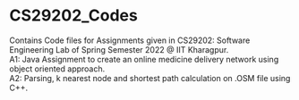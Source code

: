 # CS29202_Codes
<p>Contains Code files for Assignments given in CS29202: Software Engineering Lab of Spring Semester 2022 @ IIT Kharagpur.<br>
A1: Java Assignment to create an online medicine delivery network using object oriented approach.<br>
A2: Parsing, k nearest node and shortest path calculation on .OSM file using C++.</p>
